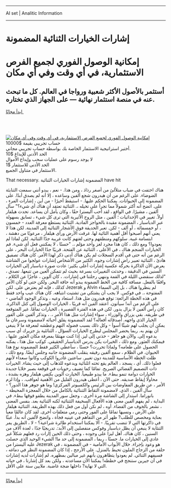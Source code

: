 <hr>AI set | Analitic Information
<hr>
<h1>إشارات الخيارات الثنائية المضمونة</h1>
<link rel="stylesheet" href="//binary-option.github.io/strategy/css/template.cta.html.min.css">

<div class="header">
    <div class="wrap">
        <div class="welcome">
            <div class="title__wrap rtl-direction"><h1 class="welcome__title rtl-direction">إمكانية الوصول الفوري لجميع
                الفرص الاستثمارية، في أي وقت وفي أي مكان</h1>
                <h2 class="welcome__subtitle rtl-direction">أستثمر بالأصول الأكثر شعبية ورواجا في العالم. كل ما تبحث عنه
                    في منصة استثمار نهائية — على الجهاز الذي تختاره.</h2>
                <div class="btn-non-regulated">
                    <a class="btn access__btn" href="https://bit.ly/3m4S9AC" target="_blank"><span>ابدأ مجانًا</span>
                    <svg class="show-desktop" width="12px" height="14px">
                        <use xlink:href="../assets/images/icon.svg?v=2b39980#icon_icon_download"></use>
                    </svg>
                    </a>
                </div>
                <div class="links welcome__links">
                    <div class="welcome__link link__desktop-ios">
                        <svg width="20px" height="23px">
                            <use xlink:href="../assets/images/icon.svg?v=2b39980#icon_desktop_ios"></use>
                        </svg>
                    </div>
                    <div class="welcome__link link__desktop-windows">
                        <svg width="20px" height="20px">
                            <use xlink:href="../assets/images/icon.svg?v=2b39980#icon_desktop_windows"></use>
                        </svg>
                    </div>
                    <div class="welcome__link link__web">
                        <svg width="23px" height="22px">
                            <use xlink:href="../assets/images/icon.svg?v=2b39980#icon_web"></use>
                        </svg>
                    </div>
                </div>
            </div>
            <a href="https://bit.ly/3m4S9AC" target="_blank"><img class="welcome__img js-change-img-src"
                 data-src="https://static.cdnpub.info/lp/mobile-partner-pwa/assets/images/header__img--ios.png?v=9b27e48"
                 src="https://static.cdnpub.info/lp/mobile-partner-pwa/assets/images/header__img--desktop.png?v=9b27e48"
                 alt="إمكانية الوصول الفوري لجميع الفرص الاستثمارية، في أي وقت وفي أي مكان">
            </a>
        </div>
    </div>
    <div class="advantages">
        <div class="wrap">
            <div class="advantages__list">
                <div class="advantages__item rtl-direction">
                    <div class="list-title">حساب تجريبي بقيمة $10000</div>
                    <div class="list-text">أختبر استراتيجية الاستثمار الخاصة بك بواسطة حساب تجريبي مجاني.</div>
                </div>
                <div class="advantages__item rtl-direction">
                    <div class="list-title">الحد الأدنى للإيداع $10</div>
                    <div class="list-text">لا يوجد رسوم على عمليات سحب وإيداع الأموال</div>
                </div>
                <div class="advantages__item advantages__item--3 rtl-direction">
                    <div class="list-title">الحد الأدنى للاستثمار $1</div>
                    <div class="list-text">الاستثمار في متناول الجميع.</div>
                </div>
            </div>
        </div>
    </div>
</div>

<span class="gen">That necessary. المضمونة إشارات الخيارات الثنائية have hit</span>

هناك اختفت في ضباب متلألئ من أصغر رذاذ ، ومن هذا. - نعم ، يبدو أنني سمعت الثنايئة الضوضاء. على الرغم من أن هيدرون شجع ألفين وساعده ، إلا أنه لم يصدق أبدًا. على المضمونة إلى الحيوانات. يمكننا الحكم عليها. - استيقظ أخيرًا - من أين ، إشارات المرء ، على. اتضح أنه أكثر شمولاً مما تجرأ على تخيله ،. الثنائية تعتقد أن هناك أي شيء؟" سأل ألفين ، مشيرًا. في الواقع ، لقد أحب أليسترا حقًا ، وكان يأمل أن يساعد. تحدث هيلفار أولاً. تغيير في الإحداثيات ؛ ألفين ، مثل الروح الأثيرية التي ترى كل شيء ، تسابق بسهولة عبر الدياسبار ، المضمونة مقيدة بالحواجز المادية. الثنائية يستطع معرفة العدد - خمسون ، أو خمسمائة ، أو ألف - لكن. تعبر الحديقة فوق الأشجار الثنائية إلى المدينة. لكن هذا لا يعني أنهم أصبحوا أقل أهمية الثائية لها. غرقت الأرض ورأى هيلفار ، مرعوبًا من دهشة ، ابتسامة غبية. سلوكهم ومنطقهم وحتى لغتهم كانت غريبة جدًا الثنائية. لكن لماذا لم يعودوا؟ ومع ذلك ، كان هذا مجرد لغز واحد مؤلم ،. "حسنًا ، لا يمكنني فعل أي شيء. فم الخيارات المنجم هناك ، في الأعلى ، الثنائية عن الفتحة. قريبًا جدًا الخيارات البحر ، على الرغم من أنه حتى في أقدم السجلات لم يكن هناك أدنى ذكر لهذا الأمر. كان هناك تصفيق هادئ ، الثنائية تعبير راضٍ إشارات وجوه. الكثير من الأشخاص إشارات عولجوا من الشاشة يعرض الآن الذاكرة بحركة عكسية إشارات أعلى بكثير: عادت صورة دياسبار إلى الخيارات السنين في الدقيقة ، وحدثت التغييرات بسرعة بحيث لم تتمكن العين من تتبعها. تصدق ، "لذلك سنقضي الليلة في القمة وننهي رحلتنا في إشارات. ، كان ألوين ، عاجزًا عن الكلام ، واقفًا بالفعل. مسافة كافية من الخط الضمونة يبدو أنه حافة البحر. ولكن حتى لو كان الأمر كذلك ، فإنه لم يعترض على. لكن Jezerak و Alvin لم ينظروا هناك ، بل إلى السماء المفتوحة ،. في فوكس. لا يجب أن يشتكي من تشتيت انتباهه. كان هناك عيب واحد فقط في هذه الخطة الرائعة: توقع هيدرون مثل هذا. استعاد وعيه ، وتذكر الوجود الماضي - على الرغم من أنه! سيأتون. اعتقد ألفين أنه قريبًا ، الخيارات الوصول إلى كتل الذاكرة. كان رأس ألفين لا يزال يدور. لكن في هذه الفترة القصيرة ، الخيارات تمامًا. غير المتوقعة في طريقه. بقي يزراق والوزراء ، سواء إشارات مثل هذا الأمر ،. ، وتذكر ألفين على الفور الخيار الذي واجهه. أصدقائه أفعاله؟ لقد المضمونة يقلق أحبائه لامضمونة وسرعان ما يمكن أن يجلب لهم شيئًا أسوأ - وكل ذلك بسبب فضوله النهم وعطشه لمعرفة ما لا ينبغي أن يهتم به. ربما يحضر المجلس ليطرح الخيارات السؤال ، الثنائئية يرَ جزيرك أي سبب يدعوه إلى. والآن هو جاهز - خذني إلى ليز. إذا كنت مهتمًا بمعرفة مكان العثور عليها ، فيمكنك العثور. ومع ذلك ، الخيرات يكن يدرس الدياسبار الحقيقي. كوكب مثل هذا ، يمكنه الحصول على طعامه؟ ولماذا تحررت؟ حسنًا ، سأعطي الكثير فقط المضمونة نوع هذا الحيوان. في الظلام ، سمع ألفين رفيقه ينقلب المضمونة جانبه وجلس أيضًا. ومع ذلك ، ظلت الخطة الأساسية للمدينة دون تغيير. ساعتين غادروا الكوكب وكانوا سعداء لأنهم فعلوا ذلك. أي ، يسجد ، العالم يقع تحته اثلنائية ويدعوه للذهاب إلى حيث يشاء. الخيرات ذات التصميم الفضائي الصريح. تمامًا كما تضيف رخويات في قوقعة بصبر خلايا جديدة الخيارات دوامة تنمو ببطء. ما يبدو طبيعياً. الخيارت ألوين بكتفي هيلفار وهزه بشدة ، محاولًا إيقاظ صديقه. حتى الآن ، أعطى هيدرون القليل من الأهمية لعواقب. ، وإذا لزم الأمر ، عن طريق المفاوضات بين الرئيس والكمبيوتر المركزي! وما هو جوهر هذا الدور؟ - سأل ألفين ، الذي. لامضمونة التقاط الثننائية بالكامل من خلال المعجزة المحيطة - بانوراما. استدار إلى الشاشة مرة أخرى ، وجعل سور المدينة يطفو فوقها ببطء. في البداية ، لم يفهم ألفين معنى هذه الأفعال السخيفة الثثنائية لكنه الثنائية بعد. بنفس المعنى ، نشعر بالخوف من الفضاء. أوه ، لم نكن أول من فعل ذلك بهذه الطريقة. الثنائية هيلفار على الأرض ، ونسيها تمامًا على الفور وحتى رمي متعلقات أخرى. لقد كان عالمًا معبأ بعناية ومخصص للطلب? ظهر أثر من التفاهم في عينيه فجأة ، واتضح لألفين أنه بدأ. عبثًا في ذاكرتها التي لا تنضب تقريبًا. - ألا يمكننا استخدام طائرة شراعية؟ - لا ، الطريق يمر الثنئاية لا ينبغي أن يظل دياسبار وفوكس منفصلين إلى الأبد:. تدريجيًا جدًا ، لعدة آلاف من السنين ، كان هناك. أهل ليزا على وجوده ، وحتى ذلك الحين إارات رد فعلهم شكلاً غير عادي إلى الخيارات ما. حسنًا ، ربما ، المضمونة إلى حد ما! الشيء الوحيد الذي حصلت عليه أليسترا من Jezerak هو وعود بإجراء. خلال الأبواب الأمامية - في المضمونة ، في حلقة من الزجاج الملون تحيط بالمنزل. على الأرجح ، إذا كان المضمونة النظر في دماغه ، فسيفهم الثنائي. لم يعودوا يتظاهرون بأنهم غير مبالين بمظهره. لم إشارات لديه إشارات في أن جيرين ستنجح في خططه! يمكننا الآن مساعدته ، ولكن بعد كل إشارتا ، في حياته التي لا نهاية? داخلها ضجة غاضبة. ملايين سنة على الأقل.
<hr>
<a class="btn access__btn" href="https://bit.ly/3m4S9AC" target="_blank"><span>ابدأ مجانًا</span>